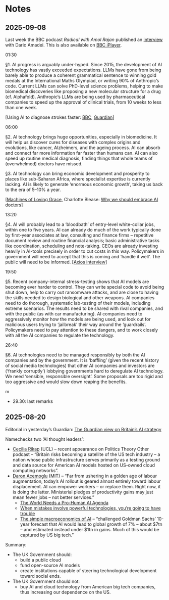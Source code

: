# Notes

## 2025-09-08

Last week the BBC podcast *Radical with Amol Rajan* published an [interview](https://www.bbc.co.uk/sounds/play/m002ht32) with Dario Amadei. This is also available on [BBC iPlayer](https://www.bbc.co.uk/iplayer/episodes/m002f1d0/radical-with-amol-rajan).

01:30

§1. AI progress is arguably under-hyped. Since 2015, the development of AI technology has vastly exceeded expectations. LLMs have gone from being barely able to produce a coherent grammatical sentence to winning gold medals at the International Maths Olympiad, or writing 90% of Anthropic’s code. Current LLMs can solve PhD-level science problems, helping to make biomedical discoveries like proposing a new molecular structure for a drug (cf. Alphafold). Anthropic’s LLMs are being used by pharmaceutical companies to speed up the approval of clinical trials, from 10 weeks to less than one week.

\[Using AI to diagnose strokes faster: [BBC](https://www.bbc.co.uk/news/articles/cm21d32p9k8o), [Guardian](https://www.theguardian.com/society/2025/sep/01/stroke-centres-in-england-given-ai-tool-that-will-help-50-of-patients-recover)\]

06:00

§2. AI technology brings huge opportunities, especially in biomedicine. It will help us discover cures for diseases with complex origins and evolutions, like cancer, Alzheimers, and the ageing process. AI can absorb and connect far more information far faster than humans can. AI can also speed up routine medical diagnosis, finding things that whole teams of (overwhelmed) doctors have missed.

§3. AI technology can bring economic development and prosperity to places like sub-Saharan Africa, where specialist expertise is currently lacking. AI is likely to generate ‘enormous economic growth’, taking us back to the era of 5–10% a year. 

\[[Machines of Loving Grace](https://www.darioamodei.com/essay/machines-of-loving-grace), Charlotte Blease: [Why we should embrace AI doctors](https://www.theguardian.com/books/2025/aug/31/the-big-idea-why-we-should-embrace-ai-doctors)\]
 
13:20

§4. AI will probably lead to a ‘bloodbath’ of entry-level white-collar jobs, within one to five years. AI can already do much of the work typically done by first-year associates at law, consulting and finance firms – repetitive document review and routine financial analysis; basic administrative tasks like coordination, scheduling and note-taking. CEOs are already investing heavily in AI-tools precisely in order to cut costs in this way. Policymakers in government will need to accept that this is coming and ‘handle it well’. The public will need to be informed. \[[Axios interview](https://www.axios.com/2025/05/28/ai-jobs-white-collar-unemployment-anthropic)\]

19:50

§5. Recent company-internal stress-testing shows that AI models are becoming ever harder to control. They can write special code to avoid being shut down, help to carry out ransomware attacks, and are close to having the skills needed to design biological and other weapons. AI companies need to do thorough, systematic lab-testing of their models, including extreme scenarios. The results need to be shared with rival companies, and with the public (as with car manufacturing). AI companies need to aggressively monitor how the models are being used, and look out for malicious users trying to ‘jailbreak’ their way around the ‘guardrails’. Policymakers need to pay attention to these dangers, and to work closely with all the AI companies to regulate the technology.

26:40

§6. AI technologies need to be managed responsibly by both the AI companies and by the government. It is ‘baffling’ (given the recent history of social media technologies) that other AI companies and investors are (‘frankly corruptly’) lobbying governments hard to deregulate AI technology. We need ‘sensible, responsible oversight’. Some proposals are too rigid and too aggressive and would slow down reaping the benefits.

m



- 29.30: last remarks

## 2025-08-20

Editorial in yesterday’s Guardian: [The Guardian view on Britain’s AI strategy](https://www.theguardian.com/commentisfree/2025/aug/18/the-guardian-view-on-britains-ai-strategy-the-risk-is-that-it-is-dependency-dressed-up-in-digital-hype)

Namechecks two ‘AI thought leaders’:
- [Cecilia Rikap](https://profiles.ucl.ac.uk/94616-cecilia-rikap) (UCL) – recent appearance on Politics Theory Other podcast – “Britain risks becoming a satellite of the US tech industry – a nation whose public infrastructure serves primarily as a testing ground and data source for American AI models hosted on US-owned cloud computing networks”.
- [Daron Acemoglu](https://economics.mit.edu/people/faculty/daron-acemoglu) (MIT) – “Far from ushering in a golden age of labour augmentation, today’s AI rollout is geared almost entirely toward labour displacement. AI can empower workers – or replace them. Right now, it is doing the latter. Ministerial pledges of productivity gains may just mean fewer jobs – not better services.”
  - [The World Needs a Pro-Human AI Agenda](https://www.project-syndicate.org/onpoint/ai-and-agi-designed-to-replace-workers-worst-of-all-possible-worlds-by-daron-acemoglu-2024-11)
  - [When mistakes involve powerful technologies, you’re going to have trouble](https://www.ft.com/content/67e49261-d046-424e-adf7-7cef5cb00292)
  - [The simple macroeconomics of AI](https://economics.mit.edu/sites/default/files/2024-05/The%20Simple%20Macroeconomics%20of%20AI.pdf) – “challenged Goldman Sachs’ 10-year forecast that AI would lead to global growth of 7% – about $7tn – and estimated instead under $1tn in gains. Much of this would be captured by US big tech.”

Summary: 
- The UK Government should:
  - build a public cloud
  - fund open-source AI models
  - create institutions capable of steering technological development toward social ends.
- The UK Government should not:
  - buy AI and cloud technology from American big tech companies, thus increasing our dependence on the US.


